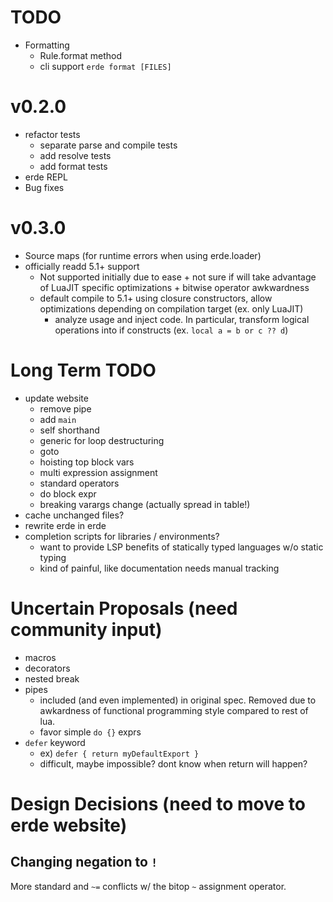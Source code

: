 # TODO

- Formatting
  - Rule.format method
  - cli support `erde format [FILES]`

# v0.2.0

- refactor tests
  - separate parse and compile tests
  - add resolve tests
  - add format tests
- erde REPL
- Bug fixes

# v0.3.0

- Source maps (for runtime errors when using erde.loader)
- officially readd 5.1+ support
  - Not supported initially due to ease + not sure if will take advantage of
    LuaJIT specific optimizations + bitwise operator awkwardness
  - default compile to 5.1+ using closure constructors, allow optimizations 
    depending on compilation target (ex. only LuaJIT)
    - analyze usage and inject code. In particular, transform logical operations 
      into if constructs (ex. `local a = b or c ?? d`)

# Long Term TODO

- update website
  - remove pipe
  - add `main`
  - self shorthand
  - generic for loop destructuring
  - goto
  - hoisting top block vars
  - multi expression assignment
  - standard operators
  - do block expr
  - breaking varargs change (actually spread in table!)
- cache unchanged files?
- rewrite erde in erde
- completion scripts for libraries / environments?
  - want to provide LSP benefits of statically typed languages w/o static typing
  - kind of painful, like documentation needs manual tracking

# Uncertain Proposals (need community input)

- macros
- decorators
- nested break
- pipes
  - included (and even implemented) in original spec. Removed due to awkardness
    of functional programming style compared to rest of lua.
  - favor simple `do {}` exprs
- `defer` keyword
  - ex) `defer { return myDefaultExport }`
  - difficult, maybe impossible? dont know when return will happen?

# Design Decisions (need to move to erde website)

## Changing negation to `!`

More standard and `~=` conflicts w/ the bitop `~` assignment operator.
